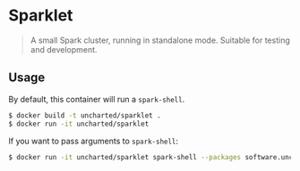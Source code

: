 # Sparklet
> A small Spark cluster, running in standalone mode. Suitable for testing and development.

## Usage

By default, this container will run a `spark-shell`.

```bash
$ docker build -t uncharted/sparklet .
$ docker run -it uncharted/sparklet
```

If you want to pass arguments to `spark-shell`:

```bash
$ docker run -it uncharted/sparklet spark-shell --packages software.uncharted.sparkpipe:sparkpipe-core:1.1.0
```
